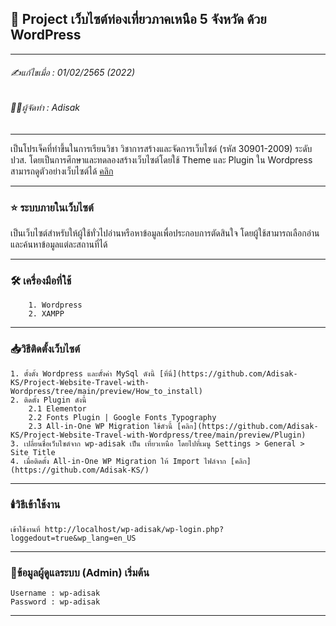 ## 📖 Project เว็บไซต์ท่องเที่ยวภาคเหนือ 5 จังหวัด ด้วย WordPress
___

###### ✍️แก้ไขเมื่อ : 01/02/2565 (2022)
###### 👨‍💻ผู้จัดทำ : Adisak
___

เป็นโปรเจ็คที่ทำขึ้นในการเรียนวิชา วิชาการสร้างและจัดการเว็บไซต์ (รหัส 30901-2009) ระดับ ปวส. โดยเป็นการศึกษาและทดลองสร้างเว็บไซต์โดยใช้ Theme และ Plugin ใน Wordpress สามารถดูตัวอย่างเว็บไซต์ได้ [คลิก](https://github.com/Adisak-KS/Project-Website-Travel-with-Wordpress/blob/main/preview/How_to_install/01_%E0%B8%81%E0%B8%B2%E0%B8%A3%E0%B8%95%E0%B8%B4%E0%B8%94%E0%B8%95%E0%B8%B1%E0%B9%89%E0%B8%87%20WordPress.pdf)

___ 

### ⭐ ระบบภายในเว็บไซต์

เป็นเว็บไซต์สำหรับให้ผู้ใช้ทั่วไปอ่านหรือหาข้อมูลเพื่อประกอบการตัดสินใจ โดยผู้ใช้สามารถเลือกอ่านและค้นหาข้อมูลแต่ละสถานที่ได้
___

### 🛠️ เครื่องมือที่ใช้

        1. Wordpress
        2. XAMPP

___

### 📥วิธีติดตั้งเว็บไซต์

    1. ตั้งตั้ง Wordpress และตัั้งค่า MySql ดังนี้ [ที่นี่](https://github.com/Adisak-KS/Project-Website-Travel-with-Wordpress/tree/main/preview/How_to_install)
    2. ติดตั้ง Plugin ดังนี้
        2.1 Elementor
        2.2 Fonts Plugin | Google Fonts Typography
        2.3 All-in-One WP Migration ใช้ตัวนี้ [คลิก](https://github.com/Adisak-KS/Project-Website-Travel-with-Wordpress/tree/main/preview/Plugin)
    3. เปลี่ยนชื่อเว็บไซต์จาก wp-adisak เป็น เที่ยวเหนือ โดยไปที่เมนู Settings > General > Site Title
    4. เมื่อติดตั้ง All-in-One WP Migration ให้ Import ไฟล์จาก [คลิก](https://github.com/Adisak-KS/)


___

### 🕯️วิธีเข้าใช้งาน
    เข้าใช้งานที่ http://localhost/wp-adisak/wp-login.php?loggedout=true&wp_lang=en_US
___

### 📑ข้อมูลผู้ดูแลระบบ (Admin) เริ่มต้น
    Username : wp-adisak
    Password : wp-adisak
___
